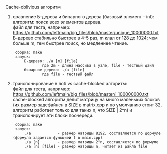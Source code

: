 Cache-oblivious алгоритм  

1) сравнение Б-дерева и бинарного дерева (базовый элемент - int):  
  алгоритм: поиск всех элементов дерева.  
  файл для теста, например: https://github.com/leftmain/big_files/blob/master/unique_10000000.txt  
  Б-дерево стабильно быстрее в 4-5 раз, m клал от 128 до 1024; чем больше m, тем быстрее поиск, но медленнее чтение.  

		сборка: make  
		запуск:  
			Б-дерево: ./a [m] [file]  
					где 2m - длина массива в узле, file - тествый файл  
			бинарное дерево: ./a [file]  
					где file - тествый файл  

2) транспонирование в лоб vs cache-blocked алгоритм:  
  файл для теста, например: https://github.com/leftmain/big_files/blob/master/i_100000000.txt  
  cache-blocked алгоритм делит матрицу на много маленьких блоков (их размер задефайнен в SIZE в matrix.cpp и по умолчанию стоит 32, алгоритм работает только для таких n, что SIZE | 2^n) и транспонирует эти блоки поочереди.  
  
		сборка: make  
		запуск:  
			./a            - размер матрицы 8192, составляется по формуле (формула задается функцией f в main.cpp)  
			./a [n]        - размер матрицы 2^n, составляется по формуле  
			./a [n] [file] - размер матрицы n, читает из файла file  
	
